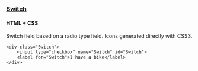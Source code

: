 ### [Switch](components/Switch)
#### HTML + CSS

Switch field based on a radio type field. Icons generated directly with CSS3.

```
<div class="Switch">
    <input type="checkbox" name="Switch" id="Switch">
    <label for="Switch">I have a bike</label>
</div>
```